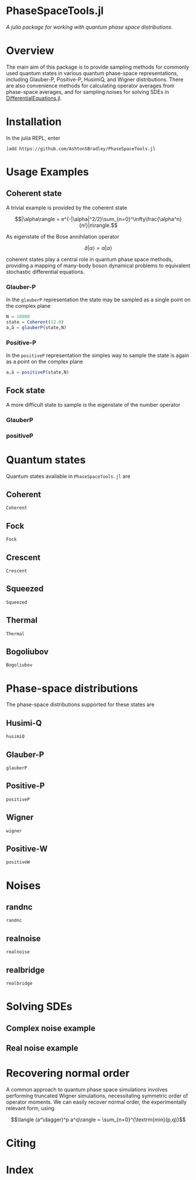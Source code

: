 # PhaseSpaceTools.jl
_A julia package for working with quantum phase space distributions._

<!-- # Contents
```@contents
``` -->

# Overview

The main aim of this package is to provide sampling methods for commonly used quantum states in various quantum phase-space representations, including Glauber-P, Positive-P, HusimiQ, and Wigner distributions. There are also convenience methods for calculating operator averages from phase-space averages, and for sampling noises for solving SDEs in [DifferentialEquations.jl](https://github.com/JuliaDiffEq/DifferentialEquations.jl).

# Installation
In the julia REPL, enter

`]add https://github.com/AshtonSBradley/PhaseSpaceTools.jl`

# Usage Examples

## Coherent state
A trivial example is provided by the coherent state

```math
|\alpha\rangle = e^{-|\alpha|^2/2}\sum_{n=0}^\infty\frac{\alpha^n}{n!}|n\rangle.
```

As eigenstate of the Bose annihilation operator

```math
 {\hat a}|\alpha\rangle = \alpha|\alpha\rangle
```

coherent states play a central role in quantum phase space methods, providing a mapping of many-body boson dynamical problems to equivalent stochastic differential equations.

### Glauber-P
In the `glauberP` representation the state may be sampled as a single point on the complex plane

```julia
N = 10000
state = Coherent(12.0)
a,ā = glauberP(state,N)
```
### Positive-P
In the `positiveP` representation the simples way to sample the state is again as a point on the complex plane

```julia
a,ā = positiveP(state,N)
```

## Fock state
A more difficult state to sample is the eigenstate of the number operator
### GlauberP

### positiveP

# Quantum states
Quantum states available in `PhaseSpaceTools.jl` are

## Coherent
```@docs
Coherent
```
## Fock
```@docs
Fock
```
## Crescent
```@docs
Crescent
```
## Squeezed
```@docs
Squeezed
```
## Thermal
```@docs
Thermal
```
## Bogoliubov
```@docs
Bogoliubov
```

# Phase-space distributions
The phase-space distributions supported for these states are

## Husimi-Q
```@docs
husimiQ
```
## Glauber-P
```@docs
glauberP
```
## Positive-P
```@docs
positiveP
```
## Wigner
```@docs
wigner
```
## Positive-W
```@docs
positiveW
```

# Noises

## randnc
```@docs
randnc
```

## realnoise
```@docs
realnoise
```
## realbridge
```@docs
realbridge
```

# Solving SDEs

## Complex noise example

## Real noise example

# Recovering normal order
A common approach to quantum phase space simulations involves performing truncated Wigner simulations, necessitating symmetric order of operator moments. We can easily recover normal order, the experimentally relevant form, using

```math
\langle (a^\dagger)^p a^q\rangle = \sum_{n=0}^{\textrm{min}(p,q)}
```

# Citing

# Index

```@index
```
